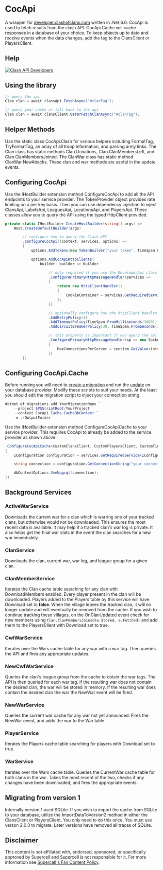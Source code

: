 # CocApi
A wrapper for [developer.clashofclans.com](https://developer.clashofclans.com/#/) written in .Net 6.0. 
CocApi is used to fetch results from the clash API. 
CocApi.Cache will cache responses in a database of your choice.
To keep objects up to date and receive events when the data changes, add the tag to the ClansClient or PlayersClient.
 
## Help  
[![Clash API Developers](https://discordapp.com/api/guilds/566451504332931073/widget.png?style=banner4)](https://discord.gg/clashapi)

## Using the library
```csharp
// query the api
Clan clan = await clansApi.FetchAsync("#clanTag");

// query your cache or fall back to the api
Clan clan = await clansClient.GetOrFetchClanAsync("#clanTag");
```

## Helper Methods
Use the static class CocApi.Clash for various helpers including FormatTag, TryFormatTag, an array of all troop information, and parsing army links. The Clan class has static methods Clan.Donations, Clan.ClanMembersLeft, and Clan.ClanMembersJoined. The ClanWar class has static method ClanWar.NewAttacks. These clan and war methods are useful in the update events.

## Configuring CocApi
Use the IHostBuilder extension method ConfigureCocApi to add all the API endpoints to your service provider.
The TokenProvider object provides rate limiting on a per key basis.
Then you can use dependency injection to inject ClansApi, LabelsApi, LeaguesApi, LocationsApi, and PlayersApi. 
These classes allow you to query the API using the typed HttpClient provided.
```csharp
private static IHostBuilder CreateHostBuilder(string[] args) =>
    Host.CreateDefaultBuilder(args)

        // configure how to query the Clash API
        .ConfigureCocApi((context, services, options) =>
        { 
            options.AddTokens(new TokenBuilder("your token", TimeSpan.FromMilliseconds(33)));

            options.AddCocApiHttpClients(
                builder: builder => builder

                    // only required if you use the DeveloperApi class to query, create, and delete tokens
                    .ConfigurePrimaryHttpMessageHandler(services =>
                    {
                        return new HttpClientHandler()
                        {
                            CookieContainer = services.GetRequiredService<CookieContainer>().Value
                        };
                    })

                    // optionally configure how the HttpClient handles Clash API outages
                    .AddRetryPolicy(3)
                    .AddTimeoutPolicy(TimeSpan.FromMilliseconds(3000))
                    .AddCircuitBreakerPolicy(30, TimeSpan.FromSeconds(10))

                    // this property is important if you query the api very fast
                    .ConfigurePrimaryHttpMessageHandler(sp => new SocketsHttpHandler
                    {
                        MaxConnectionsPerServer = section.GetValue<int>("MaxConnectionsPerServer")
                    })
        })
```

## Configuring CocApi.Cache
Before running you will need to [create a migration](docs/scripts/cocapi-ef-migration.ps1) 
and run the [update](docs/scripts/cocapi-ef-update.ps1) on your database provider.
Modify these scripts to suit your needs. At the least you should edit the migration script to inject your connection string.
```ps1
dotnet ef migrations add YourMigrationName `
    --project $PSScriptRoot/YourProject `
    --context CocApi.Cache.CacheDbContext `
    -o ./OutputFolder
```

Use the IHostBuilder extension method ConfigureCocApiCache to your service provider.
This requires CocApi to already be added to the service provider as shown above. 
```csharp
.ConfigureCocApiCache<CustomClansClient, CustomPlayersClient, CustomTimeToLiveProvider>((services, dbContextOptions) =>
{
    IConfiguration configuration = services.GetRequiredService<IConfiguration>();

    string connection = configuration.GetConnectionString("your connection string");

    dbContextOptions.UseNpgsql(connection);
})
```

## Background Services
### ActiveWarService
Downloads the current war for a clan which is warring one of your tracked clans, but otherwise would not be downloaded. This ensures the most recent data is available. It may help if a tracked clan's war log is private. It also helps get the final war stats in the event the clan searches for a new war immediately.

### ClanService
Downloads the clan, current war, war log, and league group for a given clan.

### ClanMemberService
Iterates the Clan cache table searching for any clan with DownloadMembers enabled. Every player present in the clan will be downloaded. Players added to the Players table by this service will have Download set to **false**. When the village leaves the tracked clan, it will no longer update and will eventually be removed from the cache. If you wish to continue tracking these villages, on the OnClanUpdated event check for new members using `Clan.ClanMembersJoined(e.Stored, e.Fetched)` and add them to the PlayersClient with Download set to true.

### CwlWarService
Iterates over the Wars cache table for any war with a war tag. Then queries the API and fires any appropriate updates.

### NewCwlWarService
Queries the clan's league group from the cache to obtain the war tags. The API is then queried for each war tag. If the resulting war does not contain the desired clan, the war will be stored in memory. If the resulting war does contain the desired clan the war the NewWar event will be fired.

### NewWarService
Queries the current war cache for any war not yet announced. Fires the NewWar event, and adds the war to the War table.

### PlayerService
Iterates the Players cache table searching for players with Download set to true.

### WarService
Iterates over the Wars cache table. Queries the CurrentWar cache table for both clans in the war. Takes the most recent of the two, checks if any changes have been downloaded, and fires the appropriate events.

## Migrating from version 1
Internally version 1 used SQLite. If you wish to import the cache from SQLite to your database, utilize the ImportDataToVersion2 method in either the ClansClient or PlayersClient. You only need to do this once. You must use verson 2.0.0 to migrate. Later versions have removed all traces of SQLite.

## Disclaimer
This content is not affiliated with, endorsed, sponsored, or specifically approved by Supercell and Supercell is not responsible for it. For more information see [Supercell's Fan Content Policy](https://supercell.com/en/fan-content-policy/).